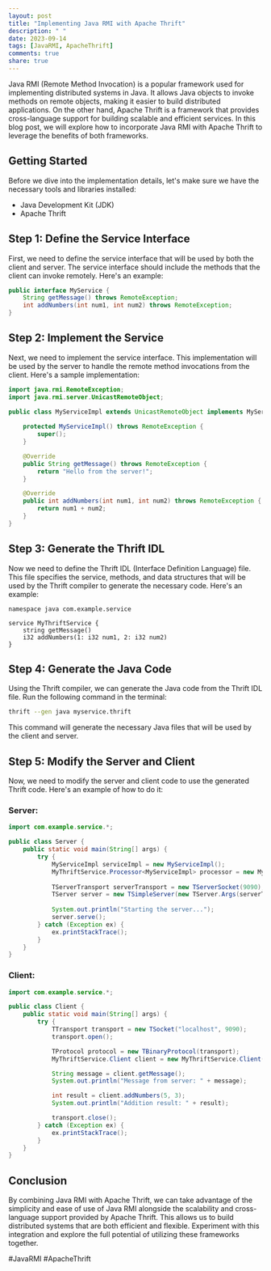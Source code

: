 ```yaml
---
layout: post
title: "Implementing Java RMI with Apache Thrift"
description: " "
date: 2023-09-14
tags: [JavaRMI, ApacheThrift]
comments: true
share: true
---
```


Java RMI (Remote Method Invocation) is a popular framework used for implementing distributed systems in Java. It allows Java objects to invoke methods on remote objects, making it easier to build distributed applications. On the other hand, Apache Thrift is a framework that provides cross-language support for building scalable and efficient services. In this blog post, we will explore how to incorporate Java RMI with Apache Thrift to leverage the benefits of both frameworks.

## Getting Started

Before we dive into the implementation details, let's make sure we have the necessary tools and libraries installed:

- Java Development Kit (JDK)
- Apache Thrift

## Step 1: Define the Service Interface

First, we need to define the service interface that will be used by both the client and server. The service interface should include the methods that the client can invoke remotely. Here's an example:

```java
public interface MyService {
    String getMessage() throws RemoteException;
    int addNumbers(int num1, int num2) throws RemoteException;
}
```

## Step 2: Implement the Service

Next, we need to implement the service interface. This implementation will be used by the server to handle the remote method invocations from the client. Here's a sample implementation:

```java
import java.rmi.RemoteException;
import java.rmi.server.UnicastRemoteObject;

public class MyServiceImpl extends UnicastRemoteObject implements MyService {
    
    protected MyServiceImpl() throws RemoteException {
        super();
    }

    @Override
    public String getMessage() throws RemoteException {
        return "Hello from the server!";
    }

    @Override
    public int addNumbers(int num1, int num2) throws RemoteException {
        return num1 + num2;
    }
}
```

## Step 3: Generate the Thrift IDL

Now we need to define the Thrift IDL (Interface Definition Language) file. This file specifies the service, methods, and data structures that will be used by the Thrift compiler to generate the necessary code. Here's an example:

```thrift
namespace java com.example.service

service MyThriftService {
    string getMessage()
    i32 addNumbers(1: i32 num1, 2: i32 num2)
}
```

## Step 4: Generate the Java Code

Using the Thrift compiler, we can generate the Java code from the Thrift IDL file. Run the following command in the terminal:

```bash
thrift --gen java myservice.thrift
```

This command will generate the necessary Java files that will be used by the client and server.

## Step 5: Modify the Server and Client

Now, we need to modify the server and client code to use the generated Thrift code. Here's an example of how to do it:

### Server:

```java
import com.example.service.*;

public class Server {
    public static void main(String[] args) {
        try {
            MyServiceImpl serviceImpl = new MyServiceImpl();
            MyThriftService.Processor<MyServiceImpl> processor = new MyThriftService.Processor<>(serviceImpl);
    
            TServerTransport serverTransport = new TServerSocket(9090);
            TServer server = new TSimpleServer(new TServer.Args(serverTransport).processor(processor));
    
            System.out.println("Starting the server...");
            server.serve();
        } catch (Exception ex) {
            ex.printStackTrace();
        }
    }
}
```

### Client:

```java
import com.example.service.*;

public class Client {
    public static void main(String[] args) {
        try {
            TTransport transport = new TSocket("localhost", 9090);
            transport.open();

            TProtocol protocol = new TBinaryProtocol(transport);
            MyThriftService.Client client = new MyThriftService.Client(protocol);

            String message = client.getMessage();
            System.out.println("Message from server: " + message);

            int result = client.addNumbers(5, 3);
            System.out.println("Addition result: " + result);

            transport.close();
        } catch (Exception ex) {
            ex.printStackTrace();
        }
    }
}
```

## Conclusion

By combining Java RMI with Apache Thrift, we can take advantage of the simplicity and ease of use of Java RMI alongside the scalability and cross-language support provided by Apache Thrift. This allows us to build distributed systems that are both efficient and flexible. Experiment with this integration and explore the full potential of utilizing these frameworks together.

#JavaRMI #ApacheThrift